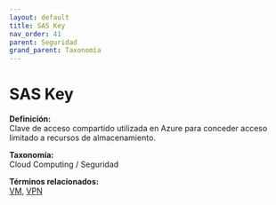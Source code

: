 ```yaml
---
layout: default
title: SAS Key
nav_order: 41
parent: Seguridad
grand_parent: Taxonomía
---
```


# SAS Key

**Definición:**  
Clave de acceso compartido utilizada en Azure para conceder acceso limitado a recursos de almacenamiento.

**Taxonomía:**  
Cloud Computing / Seguridad

**Términos relacionados:**  
[VM](https://maleniski.github.io/diccionario-angl-tec-mx/docs/taxonomia/cloud-computing-/-seguridad/vm.html), [VPN](https://maleniski.github.io/diccionario-angl-tec-mx/docs/taxonomia/cloud-computing-/-seguridad/vpn.html)
